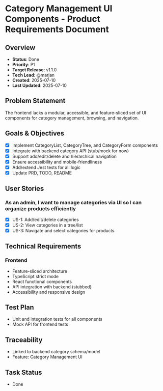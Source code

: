 # Category Management UI Components - Product Requirements Document

## Overview
- **Status**: Done
- **Priority**: P1
- **Target Release**: v1.1.0
- **Tech Lead**: @marjan
- **Created**: 2025-07-10
- **Last Updated**: 2025-07-10

## Problem Statement
The frontend lacks a modular, accessible, and feature-sliced set of UI components for category management, browsing, and navigation.

## Goals & Objectives
- [x] Implement CategoryList, CategoryTree, and CategoryForm components
- [x] Integrate with backend category API (stub/mock for now)
- [x] Support add/edit/delete and hierarchical navigation
- [x] Ensure accessibility and mobile-friendliness
- [x] Add/extend Jest tests for all logic
- [x] Update PRD, TODO, README

## User Stories
### As an admin, I want to manage categories via UI so I can organize products efficiently
- [x] US-1: Add/edit/delete categories
- [x] US-2: View categories in a tree/list
- [x] US-3: Navigate and select categories for products

## Technical Requirements
### Frontend
- Feature-sliced architecture
- TypeScript strict mode
- React functional components
- API integration with backend (stubbed)
- Accessibility and responsive design

## Test Plan
- Unit and integration tests for all components
- Mock API for frontend tests

## Traceability
- Linked to backend category schema/model
- Feature: Category Management UI

## Task Status
- Done
